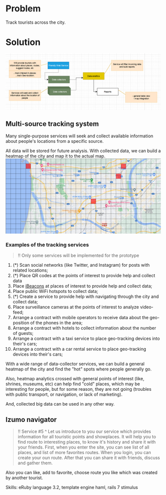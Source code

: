 # Problem
Track tourists across the city.

# Solution
![Service](https://raw.githubusercontent.com/ChiefNoir/h-izumo-navi/master/.documentation/promise_smal.png)
## Multi-source tracking system
Many single-purpose services will seek and collect available information about people's locations from a specific source.

All data will be stored for future analysis.
With collected data, we can build a heatmap of the city and map it to the actual map.
![Example map](https://raw.githubusercontent.com/ChiefNoir/h-izumo-navi/master/.documentation/example_map.png)

### Examples of the tracking services
> !! Only some services will be implemented for the prototype 
1. (*) Scan social networks (like Twitter, and Instagram) for posts with related locations;
2. (*) Place QR codes at the points of interest to provide help and collect data
3. Place [iBeacons](https://developer.apple.com/ibeacon/) at places of interest to provide help and collect data;
4. Place public WiFi hotspots to collect data;
5. (*) Create a service to provide help with navigating through the city and collect data;
6. Place surveillance cameras at the points of interest to analyze video-feed; 
7. Arrange a contract with mobile operators to receive data about the geo-position of the phones in the area;
8. Arrange a contract with hotels to collect information about the number of guests;
9. Arrange a contract with a taxi service to place geo-tracking devices into their's cars;
10. Arrange a contract with a car rental service to place geo-tracking devices into their's cars;

With a wide range of data-collector services, we can build a general heatmap of the city and find the "hot" spots where people generally go.

Also, heatmap analytics crossed with general points of interest (like, shrines, museums, etc) can help find "cold" places, which may be interesting for people, but for some reason, they are not going (troubles with public transport, or navigation, or lack of marketing).

And, collected big data can be used in any other way.

## Izumo navigator
> !! Service #5 ^
Let us introduce to you our service which provides information for all touristic points and showplaces. It will help you to find route to interesting places, to know it's history and share it with your friends. First, when you enter the site, you can see list of all places, and list of more favorites routes. When you login, you can create your oun route. After that you can share it with friends, discuss and gather them.

Also you can like, add to favorite, choose route you like which was created by another tourist.

Skills: eRuby language 3.2, template engine haml, rails 7 stimulus